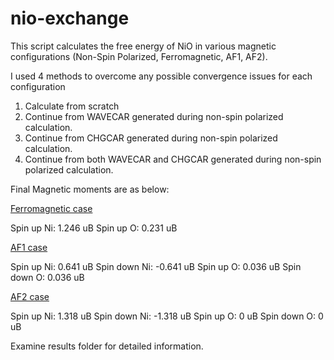 # nio-exchange

This script calculates the free energy of NiO in various magnetic configurations (Non-Spin Polarized, Ferromagnetic, AF1, AF2).

I used 4 methods to overcome any possible convergence issues for each configuration

1. Calculate from scratch
2. Continue from WAVECAR generated during non-spin polarized calculation.
3. Continue from CHGCAR generated during non-spin polarized calculation.
4. Continue from both WAVECAR and CHGCAR generated during non-spin polarized calculation.

Final Magnetic moments are as below:

<ins>Ferromagnetic case</ins>

Spin up Ni: 1.246 uB
Spin up O:  0.231 uB


<ins>AF1 case</ins>

Spin up Ni: 0.641 uB
Spin down Ni: -0.641 uB
Spin up O:  0.036 uB
Spin down O:  0.036 uB

<ins>AF2 case</ins>

Spin up Ni: 1.318 uB
Spin down Ni: -1.318 uB
Spin up O:  0 uB
Spin down O:  0 uB

Examine results folder for detailed information.
